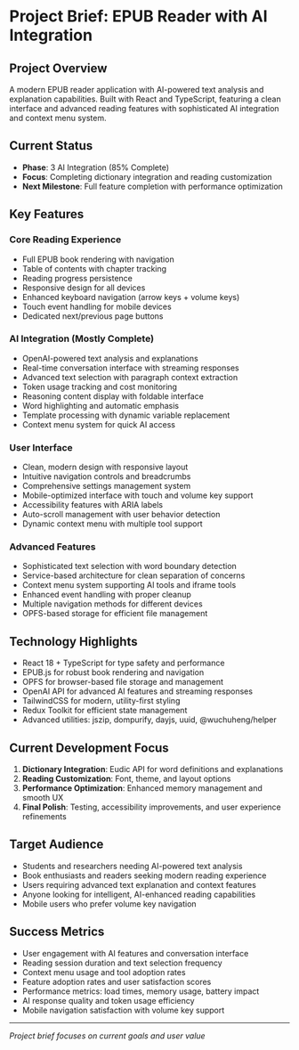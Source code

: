 # Project Brief: EPUB Reader with AI Integration

## **Project Overview**

A modern EPUB reader application with AI-powered text analysis and explanation capabilities. Built with React and TypeScript, featuring a clean interface and advanced reading features with sophisticated AI integration and context menu system.

## **Current Status**

- **Phase**: 3 AI Integration (85% Complete)
- **Focus**: Completing dictionary integration and reading customization
- **Next Milestone**: Full feature completion with performance optimization

## **Key Features**

### **Core Reading Experience**

- Full EPUB book rendering with navigation
- Table of contents with chapter tracking
- Reading progress persistence
- Responsive design for all devices
- Enhanced keyboard navigation (arrow keys + volume keys)
- Touch event handling for mobile devices
- Dedicated next/previous page buttons

### **AI Integration (Mostly Complete)**

- OpenAI-powered text analysis and explanations
- Real-time conversation interface with streaming responses
- Advanced text selection with paragraph context extraction
- Token usage tracking and cost monitoring
- Reasoning content display with foldable interface
- Word highlighting and automatic emphasis
- Template processing with dynamic variable replacement
- Context menu system for quick AI access

### **User Interface**

- Clean, modern design with responsive layout
- Intuitive navigation controls and breadcrumbs
- Comprehensive settings management system
- Mobile-optimized interface with touch and volume key support
- Accessibility features with ARIA labels
- Auto-scroll management with user behavior detection
- Dynamic context menu with multiple tool support

### **Advanced Features**

- Sophisticated text selection with word boundary detection
- Service-based architecture for clean separation of concerns
- Context menu system supporting AI tools and iframe tools
- Enhanced event handling with proper cleanup
- Multiple navigation methods for different devices
- OPFS-based storage for efficient file management

## **Technology Highlights**

- React 18 + TypeScript for type safety and performance
- EPUB.js for robust book rendering and navigation
- OPFS for browser-based file storage and management
- OpenAI API for advanced AI features and streaming responses
- TailwindCSS for modern, utility-first styling
- Redux Toolkit for efficient state management
- Advanced utilities: jszip, dompurify, dayjs, uuid, @wuchuheng/helper

## **Current Development Focus**

1. **Dictionary Integration**: Eudic API for word definitions and explanations
2. **Reading Customization**: Font, theme, and layout options
3. **Performance Optimization**: Enhanced memory management and smooth UX
4. **Final Polish**: Testing, accessibility improvements, and user experience refinements

## **Target Audience**

- Students and researchers needing AI-powered text analysis
- Book enthusiasts and readers seeking modern reading experience
- Users requiring advanced text explanation and context features
- Anyone looking for intelligent, AI-enhanced reading capabilities
- Mobile users who prefer volume key navigation

## **Success Metrics**

- User engagement with AI features and conversation interface
- Reading session duration and text selection frequency
- Context menu usage and tool adoption rates
- Feature adoption rates and user satisfaction scores
- Performance metrics: load times, memory usage, battery impact
- AI response quality and token usage efficiency
- Mobile navigation satisfaction with volume key support

---

_Project brief focuses on current goals and user value_
